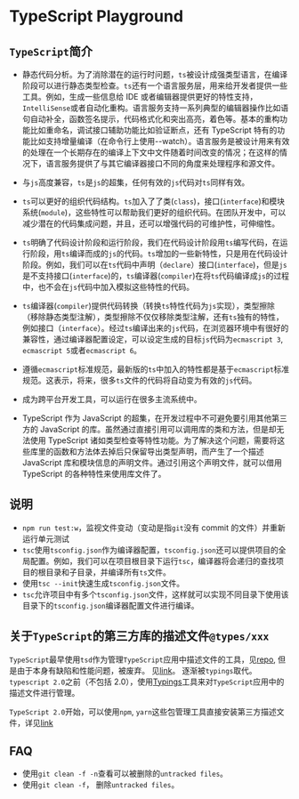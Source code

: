 # TypeScript Playground

## `TypeScript`简介

- 静态代码分析。为了消除潜在的运行时问题，`ts`被设计成强类型语言，在编译阶段可以进行静态类型检查。`ts`还有一个语言服务层，用来给开发者提供一些工具。例如，生成一些信息给 IDE 或者编辑器提供更好的特性支持，`IntelliSense`或者自动化重构。语言服务支持一系列典型的编辑器操作比如语句自动补全，函数签名提示，代码格式化和突出高亮，着色等。基本的重构功能比如重命名，调试接口辅助功能比如验证断点，还有 TypeScript 特有的功能比如支持增量编译（在命令行上使用--watch）。语言服务是被设计用来有效的处理在一个长期存在的编译上下文中文件随着时间改变的情况；在这样的情况下，语言服务提供了与其它编译器接口不同的角度来处理程序和源文件。

- 与`js`高度兼容，`ts`是`js`的超集，任何有效的`js`代码对`ts`同样有效。

- `ts`可以更好的组织代码结构。`ts`加入了了类(`class`)，接口(`interface`)和模块系统(`module`)，这些特性可以帮助我们更好的组织代码。在团队开发中，可以减少潜在的代码集成问题，并且，还可以增强代码的可维护性，可伸缩性。

- `ts`明确了代码设计阶段和运行阶段，我们在代码设计阶段用`ts`编写代码，在运行阶段，用`ts`编译而成的`js`的代码。`ts`增加的一些新特性，只是用在代码设计阶段。例如，我们可以在`ts`代码中声明（`declare`）接口(`interface`)，但是`js`是不支持接口(`interface`)的，`ts`编译器(`compiler`)在将`ts`代码编译成`js`的过程中，也不会在`js`代码中加入模拟这些特性的代码。

- `ts`编译器(`compiler`)提供代码转换（转换`ts`特性代码为`js`实现），类型擦除（移除静态类型注解），类型擦除不仅仅移除类型注解，还有`ts`独有的特性，例如接口（`interface`）。经过`ts`编译出来的`js`代码，在浏览器环境中有很好的兼容性，通过编译器配置设定，可以设定生成的目标`js`代码为`ecmascript 3`, `ecmascript 5`或者`ecmascript 6`。

- 遵循`ecmascript`标准规范，最新版的`ts`中加入的特性都是基于`ecmascript`标准规范。这表示，将来，很多`ts`文件的代码将自动变为有效的`js`代码。

- 成为跨平台开发工具，可以运行在很多主流系统中。

- TypeScript 作为 JavaScript 的超集，在开发过程中不可避免要引用其他第三方的 JavaScript 的库。虽然通过直接引用可以调用库的类和方法，但是却无法使用 TypeScript 诸如类型检查等特性功能。为了解决这个问题，需要将这些库里的函数和方法体去掉后只保留导出类型声明，而产生了一个描述 JavaScript 库和模块信息的声明文件。通过引用这个声明文件，就可以借用 TypeScript 的各种特性来使用库文件了。

## 说明

- `npm run test:w`，监视文件变动（变动是指`git`没有 commit 的文件）并重新运行单元测试
- `tsc`使用`tsconfig.json`作为编译器配置，`tsconfig.json`还可以提供项目的全局配置。例如，我们可以在项目根目录下运行`tsc`，编译器将会递归的查找项目的根目录和子目录，并编译所有`ts`文件。
- 使用`tsc --init`快速生成`tsconfig.json`文件。
- `tsc`允许项目中有多个`tsconfig.json`文件，这样就可以实现不同目录下使用该目录下的`tsconfig.json`编译器配置文件进行编译。

## 关于`TypeScript`的第三方库的描述文件`@types/xxx`

`TypeScript`最早使用`tsd`作为管理`TypeScript`应用中描述文件的工具，见[repo](https://github.com/DefinitelyTyped/tsd), 但是由于本身有缺陷和性能问题，被废弃。
见[link](https://stackoverflow.com/questions/35598876/why-is-tsd-deprecated)。
逐渐被`typings`取代。`typescript 2.0`之前（不包括 2.0），使用[Typings](https://github.com/typings/typings)工具来对`TypeScript`应用中的描述文件进行管理。

`TypeScript 2.0`开始，可以使用`npm`, `yarn`这些包管理工具直接安装第三方描述文件，详见[link](https://tslang.cn/docs/handbook/declaration-files/consumption.html)

## FAQ

- 使用`git clean -f -n`查看可以被删除的`untracked files`。
- 使用`git clean -f`， 删除`untracked files`。
